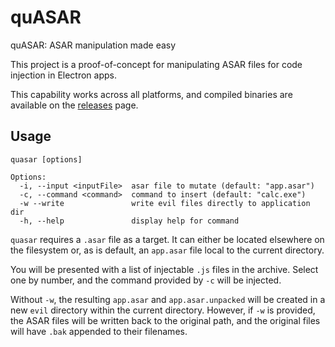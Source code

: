 # quASAR

quASAR: ASAR manipulation made easy

This project is a proof-of-concept for manipulating ASAR files for code injection in Electron apps.

This capability works across all platforms, and compiled binaries are available on the [releases](https://github.com/mttaggart/quasar/releases) page.

## Usage

```shell
quasar [options]

Options:
  -i, --input <inputFile>  asar file to mutate (default: "app.asar")
  -c, --command <command>  command to insert (default: "calc.exe")
  -w --write               write evil files directly to application dir
  -h, --help               display help for command
```

`quasar` requires a `.asar` file as a target. It can either be located elsewhere on the filesystem or, as is default, an `app.asar` file local to the current directory. 

You will be presented with a list of injectable `.js` files in the archive. Select one by number, and the command provided by `-c` will be injected. 

Without `-w`, the resulting `app.asar` and `app.asar.unpacked` will be created in a new `evil` directory within the current directory. However, if `-w` is provided, the ASAR files will be written back to the original path, and the original files will have `.bak` appended to their filenames.

